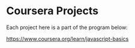 # Coursera Projects

Each project here is a part of the program below: 

https://www.coursera.org/learn/javascript-basics
